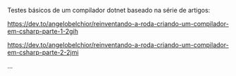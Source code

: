 Testes básicos de um compilador dotnet baseado na série de artigos:

https://dev.to/angelobelchior/reinventando-a-roda-criando-um-compilador-em-csharp-parte-1-2gih

https://dev.to/angelobelchior/reinventando-a-roda-criando-um-compilador-em-csharp-parte-2-2jmi

...

